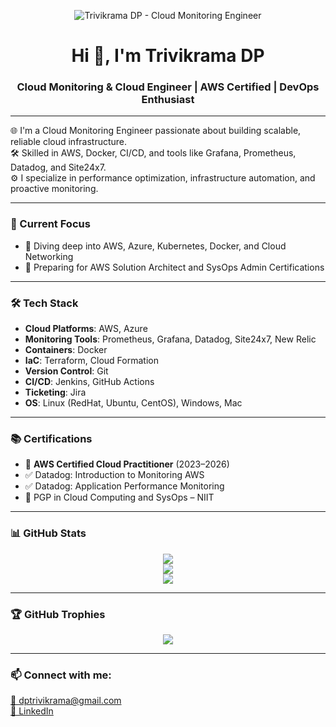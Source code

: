 <!-- Banner -->
<p align="center">
  <img src="https://via.placeholder.com/1024x256.png?text=Trivikrama+DP+%7C+Cloud+Monitoring+Engineer" alt="Trivikrama DP - Cloud Monitoring Engineer" />
</p>

<h1 align="center">Hi 👋, I'm Trivikrama DP</h1>
<h3 align="center">Cloud Monitoring & Cloud Engineer | AWS Certified | DevOps Enthusiast</h3>

---

🌐 I'm a Cloud Monitoring Engineer passionate about building scalable, reliable cloud infrastructure.  
🛠️ Skilled in AWS, Docker, CI/CD, and tools like Grafana, Prometheus, Datadog, and Site24x7.  
⚙️ I specialize in performance optimization, infrastructure automation, and proactive monitoring.

---

### 🔭 Current Focus
- 📘 Diving deep into AWS, Azure, Kubernetes, Docker, and Cloud Networking
- 🎯 Preparing for AWS Solution Architect and SysOps Admin Certifications

---

### 🛠️ Tech Stack
- **Cloud Platforms**: AWS, Azure  
- **Monitoring Tools**: Prometheus, Grafana, Datadog, Site24x7, New Relic 
- **Containers**: Docker  
- **IaC**: Terraform, Cloud Formation
- **Version Control**: Git  
- **CI/CD**: Jenkins, GitHub Actions  
- **Ticketing**: Jira  
- **OS**: Linux (RedHat, Ubuntu, CentOS), Windows, Mac

---

### 📚 Certifications
- 🥇 **AWS Certified Cloud Practitioner** (2023–2026)  
- ✅ Datadog: Introduction to Monitoring AWS  
- ✅ Datadog: Application Performance Monitoring  
- 📜 PGP in Cloud Computing and SysOps – NIIT

---

### 📊 GitHub Stats
<p align="center">
  <img src="https://github-readme-stats.vercel.app/api?username=Trivikrama07&show_icons=true&theme=radical" />
  <br />
  <img src="https://github-readme-streak-stats.herokuapp.com/?user=Trivikrama07&theme=dark" />
  <br />
  <img src="https://github-readme-stats.vercel.app/api/top-langs/?username=Trivikrama07&layout=compact&theme=dark" />
</p>

---

### 🏆 GitHub Trophies
<p align="center">
  <img src="https://github-profile-trophy.vercel.app/?username=Trivikrama07&theme=onedark&margin-w=15&margin-h=15" />
</p>

---

<h3 align="left">📫 Connect with me:</h3>

<p align="left">
  <a href="mailto:dptrivikrama@gmail.com" target="blank">
    📧 dptrivikrama@gmail.com
  </a><br>
  <a href="https://www.linkedin.com/in/trivikramadp/" target="blank">
    🔗 LinkedIn
  </a>
</p>


